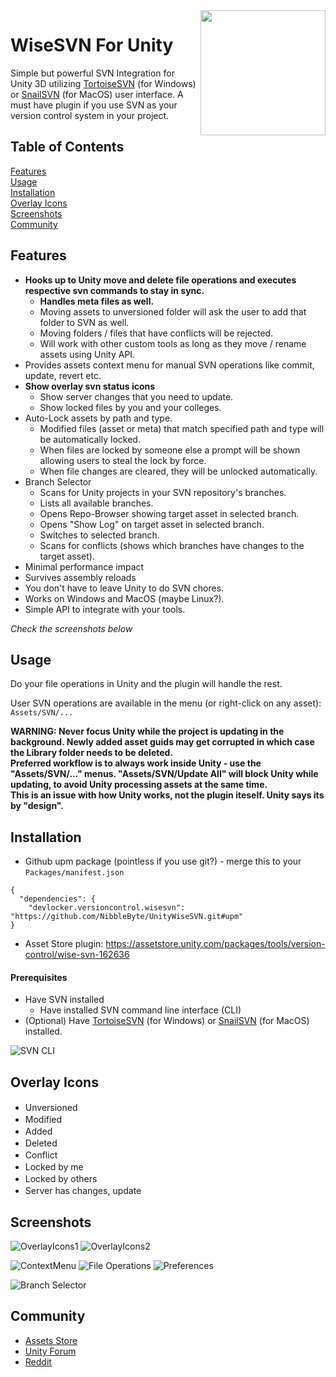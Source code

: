 <img src="./Docs/Logo-Round-500x500.png" width="200" align="right">

# WiseSVN For Unity

Simple but powerful SVN Integration for Unity 3D utilizing [TortoiseSVN](https://tortoisesvn.net/) (for Windows) or [SnailSVN](https://langui.net/snailsvn) (for MacOS) user interface. A must have plugin if you use SVN as your version control system in your project.

## Table of Contents
[Features](#features)<br />
[Usage](#usage)<br />
[Installation](#installation)<br />
[Overlay Icons](#overlay-icons)<br />
[Screenshots](#screenshots)<br />
[Community](#community)<br />

## Features
* **Hooks up to Unity move and delete file operations and executes respective svn commands to stay in sync.**
  * **Handles meta files as well.**
  * Moving assets to unversioned folder will ask the user to add that folder to SVN as well.
  * Moving folders / files that have conflicts will be rejected.
  * Will work with other custom tools as long as they move / rename assets using Unity API.
* Provides assets context menu for manual SVN operations like commit, update, revert etc.
* **Show overlay svn status icons**
  * Show server changes that you need to update.
  * Show locked files by you and your colleges. 
* Auto-Lock assets by path and type.
  * Modified files (asset or meta) that match specified path and type will be automatically locked.
  * When files are locked by someone else a prompt will be shown allowing users to steal the lock by force.
  * When file changes are cleared, they will be unlocked automatically.
* Branch Selector
  * Scans for Unity projects in your SVN repository's branches.
  * Lists all available branches.
  * Opens Repo-Browser showing target asset in selected branch.
  * Opens "Show Log" on target asset in selected branch.
  * Switches to selected branch.
  * Scans for conflicts (shows which branches have changes to the target asset).
* Minimal performance impact
* Survives assembly reloads
* You don't have to leave Unity to do SVN chores.
* Works on Windows and MacOS (maybe Linux?).
* Simple API to integrate with your tools.

*Check the screenshots below*

## Usage
Do your file operations in Unity and the plugin will handle the rest.

User SVN operations are available in the menu (or right-click on any asset): `Assets/SVN/...`

**WARNING: Never focus Unity while the project is updating in the background. Newly added asset guids may get corrupted in which case the Library folder needs to be deleted. <br />
Preferred workflow is to always work inside Unity - use the \"Assets/SVN/...\" menus. \"Assets/SVN/Update All\" will block Unity while updating, to avoid Unity processing assets at the same time. <br />
This is an issue with how Unity works, not the plugin iteself. Unity says its by "design".**

## Installation
* Github upm package (pointless if you use git?) - merge this to your `Packages/manifest.json`
```
{
  "dependencies": {
    "devlocker.versioncontrol.wisesvn": "https://github.com/NibbleByte/UnityWiseSVN.git#upm"
}
```
* Asset Store plugin: https://assetstore.unity.com/packages/tools/version-control/wise-svn-162636

#### Prerequisites
* Have SVN installed
  * Have installed SVN command line interface (CLI)
* (Optional) Have [TortoiseSVN](https://tortoisesvn.net/) (for Windows) or [SnailSVN](https://langui.net/snailsvn) (for MacOS) installed.

![SVN CLI](https://i.stack.imgur.com/ZquvH.png)



## Overlay Icons
* Unversioned <img src="./Assets/DevLocker/VersionControl/WiseSVN/Resources/Editor/SVNOverlayIcons/SVNUnversionedIcon.png" width="16">
* Modified <img src="./Assets/DevLocker/VersionControl/WiseSVN/Resources/Editor/SVNOverlayIcons/SVNModifiedIcon.png" width="16">
* Added <img src="./Assets/DevLocker/VersionControl/WiseSVN/Resources/Editor/SVNOverlayIcons/SVNAddedIcon.png" width="16">
* Deleted <img src="./Assets/DevLocker/VersionControl/WiseSVN/Resources/Editor/SVNOverlayIcons/SVNDeletedIcon.png" width="16">
* Conflict <img src="./Assets/DevLocker/VersionControl/WiseSVN/Resources/Editor/SVNOverlayIcons/SVNConflictIcon.png" width="16">
* Locked by me <img src="./Assets/DevLocker/VersionControl/WiseSVN/Resources/Editor/SVNOverlayIcons/Locks/SVNLockedHereIcon.png" width="16">
* Locked by others <img src="./Assets/DevLocker/VersionControl/WiseSVN/Resources/Editor/SVNOverlayIcons/Locks/SVNLockedOtherIcon.png" width="16">
* Server has changes, update <img src="./Assets/DevLocker/VersionControl/WiseSVN/Resources/Editor/SVNOverlayIcons/Others/SVNRemoteChangesIcon.png" width="16">

## Screenshots
![OverlayIcons1](Docs/Screenshots/WiseSVN-OverlayIcons-Shot.png)
![OverlayIcons2](Docs/Screenshots/WiseSVN-OverlayIcons2-Shot.png)

![ContextMenu](Docs/Screenshots/WiseSVN-ContextMenu-Shot.png)
![File Operations](Docs/Screenshots/WiseSVN-Rename-Shot.png)
![Preferences](Docs/Screenshots/WiseSVN-Preferences-Shot.png)

![Branch Selector](Docs/Screenshots/WiseSVN-BranchSelector.png)

## Community
* [Assets Store](https://assetstore.unity.com/packages/tools/version-control/wise-svn-162636)
* [Unity Forum](https://forum.unity.com/threads/wise-svn-powerful-tortoisesvn-snailsvn-integration.844168/)
* [Reddit](https://www.reddit.com/r/Unity3D/comments/fgjovk/finally_a_fully_working_tortoisesvn_snailsvn/)